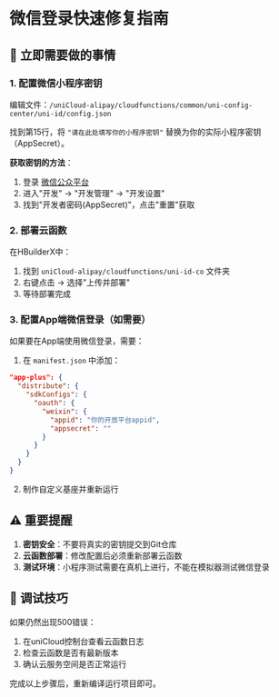 # 微信登录快速修复指南

## 🔧 立即需要做的事情

### 1. 配置微信小程序密钥

编辑文件：`/uniCloud-alipay/cloudfunctions/common/uni-config-center/uni-id/config.json`

找到第15行，将 `"请在此处填写你的小程序密钥"` 替换为你的实际小程序密钥（AppSecret）。

**获取密钥的方法**：
1. 登录 [微信公众平台](https://mp.weixin.qq.com)
2. 进入"开发" → "开发管理" → "开发设置"
3. 找到"开发者密码(AppSecret)"，点击"重置"获取

### 2. 部署云函数

在HBuilderX中：
1. 找到 `uniCloud-alipay/cloudfunctions/uni-id-co` 文件夹
2. 右键点击 → 选择"上传并部署"
3. 等待部署完成

### 3. 配置App端微信登录（如需要）

如果要在App端使用微信登录，需要：

1. 在 `manifest.json` 中添加：
```json
"app-plus": {
  "distribute": {
    "sdkConfigs": {
      "oauth": {
        "weixin": {
          "appid": "你的开放平台appid",
          "appsecret": ""
        }
      }
    }
  }
}
```

2. 制作自定义基座并重新运行

## ⚠️ 重要提醒

1. **密钥安全**：不要将真实的密钥提交到Git仓库
2. **云函数部署**：修改配置后必须重新部署云函数
3. **测试环境**：小程序测试需要在真机上进行，不能在模拟器测试微信登录

## 🐛 调试技巧

如果仍然出现500错误：
1. 在uniCloud控制台查看云函数日志
2. 检查云函数是否有最新版本
3. 确认云服务空间是否正常运行

完成以上步骤后，重新编译运行项目即可。